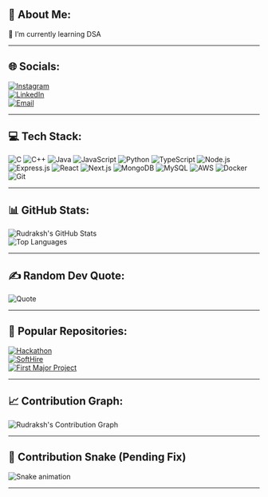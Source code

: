 ## 🌟 About Me:
🌱 I’m currently learning DSA  

---

## 🌐 Socials:
[![Instagram](https://img.shields.io/badge/Instagram-%23E4405F.svg?style=for-the-badge&logo=instagram&logoColor=white)](https://www.instagram.com/rudrasoni___/)  
[![LinkedIn](https://img.shields.io/badge/LinkedIn-%230077B5.svg?style=for-the-badge&logo=linkedin&logoColor=white)](https://www.linkedin.com/in/rudraksh-soni-082aa82b9/)  
[![Email](https://img.shields.io/badge/Email-%23D14836.svg?style=for-the-badge&logo=gmail&logoColor=white)](mailto:rudraksh1414@gmail.com)  

---

## 💻 Tech Stack:
![C](https://img.shields.io/badge/C-%2300599C.svg?style=flat-square&logo=c&logoColor=white)
![C++](https://img.shields.io/badge/C++-%2300599C.svg?style=flat-square&logo=c%2B%2B&logoColor=white)
![Java](https://img.shields.io/badge/Java-%23ED8B00.svg?style=flat-square&logo=java&logoColor=white)
![JavaScript](https://img.shields.io/badge/JavaScript-%23F7DF1E.svg?style=flat-square&logo=javascript&logoColor=black)
![Python](https://img.shields.io/badge/Python-%233776AB.svg?style=flat-square&logo=python&logoColor=white)
![TypeScript](https://img.shields.io/badge/TypeScript-%23007ACC.svg?style=flat-square&logo=typescript&logoColor=white)
![Node.js](https://img.shields.io/badge/Node.js-%2343853D.svg?style=flat-square&logo=node.js&logoColor=white)
![Express.js](https://img.shields.io/badge/Express.js-%23404d59.svg?style=flat-square&logo=express&logoColor=white)
![React](https://img.shields.io/badge/React-%2361DAFB.svg?style=flat-square&logo=react&logoColor=black)
![Next.js](https://img.shields.io/badge/Next.js-%23000000.svg?style=flat-square&logo=next.js&logoColor=white)
![MongoDB](https://img.shields.io/badge/MongoDB-%2347A248.svg?style=flat-square&logo=mongodb&logoColor=white)
![MySQL](https://img.shields.io/badge/MySQL-%234479A1.svg?style=flat-square&logo=mysql&logoColor=white)
![AWS](https://img.shields.io/badge/AWS-%23FF9900.svg?style=flat-square&logo=amazonaws&logoColor=white)
![Docker](https://img.shields.io/badge/Docker-%232496ED.svg?style=flat-square&logo=docker&logoColor=white)
![Git](https://img.shields.io/badge/Git-%23F05032.svg?style=flat-square&logo=git&logoColor=white)

---

## 📊 GitHub Stats:
![Rudraksh's GitHub Stats](https://github-readme-stats.vercel.app/api?username=Octovia7&show_icons=true&theme=radical)  
![Top Languages](https://github-readme-stats.vercel.app/api/top-langs/?username=Octovia7&layout=compact&theme=radical)

---

## ✍️ Random Dev Quote:
![Quote](https://quotes-github-readme.vercel.app/api?type=horizontal&theme=radical)

---

## 📌 Popular Repositories:
[![Hackathon](https://github-readme-stats.vercel.app/api/pin/?username=Octovia7&repo=hackathon&theme=radical)](https://github.com/Octovia7/hackathon)  
[![SoftHire](https://github-readme-stats.vercel.app/api/pin/?username=Octovia7&repo=softhire&theme=radical)](https://github.com/Octovia7/softhire)  
[![First Major Project](https://github-readme-stats.vercel.app/api/pin/?username=Octovia7&repo=firstmajorproject&theme=radical)](https://github.com/Octovia7/firstmajorproject)  

---

## 📈 Contribution Graph:
![Rudraksh's Contribution Graph](https://github-readme-activity-graph.vercel.app/graph?username=Octovia7&theme=react-dark)  

---

## 🐍 Contribution Snake (Pending Fix)
<!-- This will show your animated contribution snake once the workflow succeeds -->
![Snake animation](https://github.com/Octovia7/Octovia7/blob/output/github-contribution-grid-snake.svg)

---


